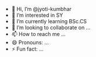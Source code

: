 - 👋 Hi, I’m @jyoti-kumbhar
- 👀 I’m interested in SY
- 🌱 I’m currently learning BSc.CS
- 💞️ I’m looking to collaborate on ...
- 📫 How to reach me ...
- 😄 Pronouns: ...
- ⚡ Fun fact: ...

<!---
jyoti-kumbhar/jyoti-kumbhar is a ✨ special ✨ repository because its `README.md` (this file) appears on your GitHub profile.
You can click the Preview link to take a look at your changes.
--->

